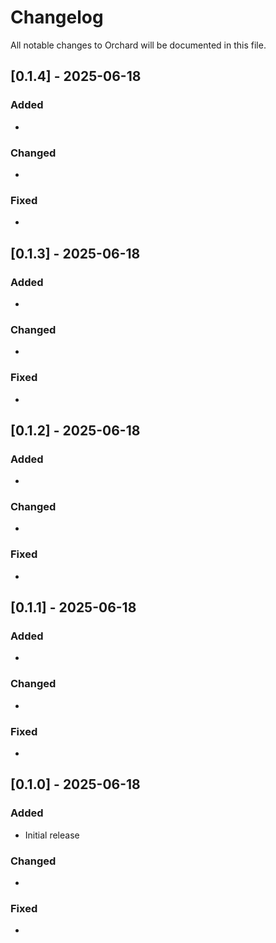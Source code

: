 # Changelog

All notable changes to Orchard will be documented in this file.

## [0.1.4] - 2025-06-18

### Added
- 

### Changed
- 

### Fixed
- 


## [0.1.3] - 2025-06-18

### Added
- 

### Changed
- 

### Fixed
- 


## [0.1.2] - 2025-06-18

### Added
- 

### Changed
- 

### Fixed
- 


## [0.1.1] - 2025-06-18

### Added
- 

### Changed
- 

### Fixed
- 


## [0.1.0] - 2025-06-18

### Added
- Initial release

### Changed
-

### Fixed
-

